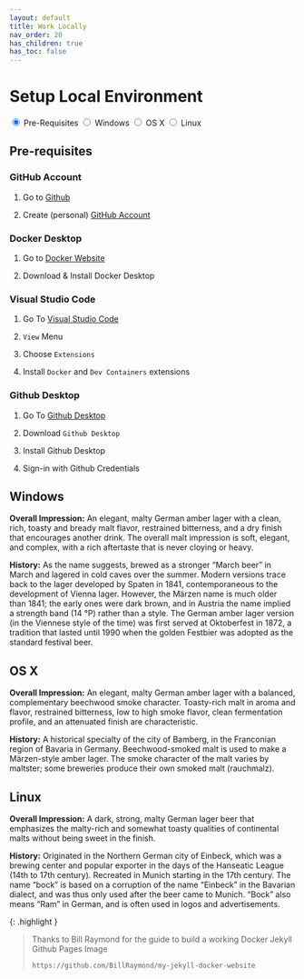 ```yaml
---
layout: default
title: Work Locally
nav_order: 20
has_children: true
has_toc: false
---
```


# Setup Local Environment

<!-- 
  
  Radio version of tabs.

  Requirements:
  - not rely on specific IDs for CSS (the CSS shouldn't need to know specific IDs)
  - flexible for any number of unkown tabs [2-6]
  - accessible

  Caveats:
  - since these are checkboxes the tabs not tab-able, need to use arrow keys

  Also worth reading:
  http://simplyaccessible.com/article/danger-aria-tabs/
-->

<div class="tabset">
  <!-- Tab 1 -->
  <input type="radio" name="tabset" id="tab1" aria-controls="prereq" checked>
  <label for="tab1">Pre-Requisites</label>
  <!-- Tab 1 -->
  <input type="radio" name="tabset" id="tab1" aria-controls="windows">
  <label for="tab1">Windows</label>
  <!-- Tab 2 -->
  <input type="radio" name="tabset" id="tab2" aria-controls="osx">
  <label for="tab2">OS X</label>
  <!-- Tab 3 -->
  <input type="radio" name="tabset" id="tab3" aria-controls="linux">
  <label for="tab3">Linux</label>
  
  <div class="tab-panels">
    <section id="prereq" class="tab-panel">
      <h2>Pre-requisites</h2>

### GitHub Account

1. Go to [Github](https://www.github.com/)

1. Create (personal) [GitHub Account](https://docs.github.com/en/get-started/signing-up-for-github/signing-up-for-a-new-github-account)

### Docker Desktop

1. Go to [Docker Website](https://www.docker.com/)

2. Download & Install Docker Desktop

### Visual Studio Code

1. Go To [Visual Studio Code](https://code.visualstudio.com/)

1. `View` Menu

1. Choose `Extensions`

1. Install `Docker` and `Dev Containers` extensions

### Github Desktop

1. Go To [Github Desktop](https://desktop.github.com/)

1. Download `Github Desktop`

1. Install Github Desktop

1. Sign-in with Github Credentials

  </section>
  <section id="windows" class="tab-panel">
      <h2>Windows</h2>
      <p><strong>Overall Impression:</strong> An elegant, malty German amber lager with a clean, rich, toasty and bready malt flavor, restrained bitterness, and a dry finish that encourages another drink. The overall malt impression is soft, elegant, and complex, with a rich aftertaste that is never cloying or heavy.</p>
      <p><strong>History:</strong> As the name suggests, brewed as a stronger “March beer” in March and lagered in cold caves over the summer. Modern versions trace back to the lager developed by Spaten in 1841, contemporaneous to the development of Vienna lager. However, the Märzen name is much older than 1841; the early ones were dark brown, and in Austria the name implied a strength band (14 °P) rather than a style. The German amber lager version (in the Viennese style of the time) was first served at Oktoberfest in 1872, a tradition that lasted until 1990 when the golden Festbier was adopted as the standard festival beer.</p>
  </section>
    <section id="OSX" class="tab-panel">
      <h2>OS X</h2>
      <p><strong>Overall Impression:</strong>  An elegant, malty German amber lager with a balanced, complementary beechwood smoke character. Toasty-rich malt in aroma and flavor, restrained bitterness, low to high smoke flavor, clean fermentation profile, and an attenuated finish are characteristic.</p>
      <p><strong>History:</strong> A historical specialty of the city of Bamberg, in the Franconian region of Bavaria in Germany. Beechwood-smoked malt is used to make a Märzen-style amber lager. The smoke character of the malt varies by maltster; some breweries produce their own smoked malt (rauchmalz).</p>
    </section>
    <section id="linux" class="tab-panel">
      <h2>Linux</h2>
      <p><strong>Overall Impression:</strong> A dark, strong, malty German lager beer that emphasizes the malty-rich and somewhat toasty qualities of continental malts without being sweet in the finish.</p>
      <p><strong>History:</strong> Originated in the Northern German city of Einbeck, which was a brewing center and popular exporter in the days of the Hanseatic League (14th to 17th century). Recreated in Munich starting in the 17th century. The name “bock” is based on a corruption of the name “Einbeck” in the Bavarian dialect, and was thus only used after the beer came to Munich. “Bock” also means “Ram” in German, and is often used in logos and advertisements.</p>
    </section>
  </div>
  
</div>


{: .highlight }
> Thanks to Bill Raymond for the guide to build a working Docker Jekyll Github Pages Image
>
> `https://github.com/BillRaymond/my-jekyll-docker-website`